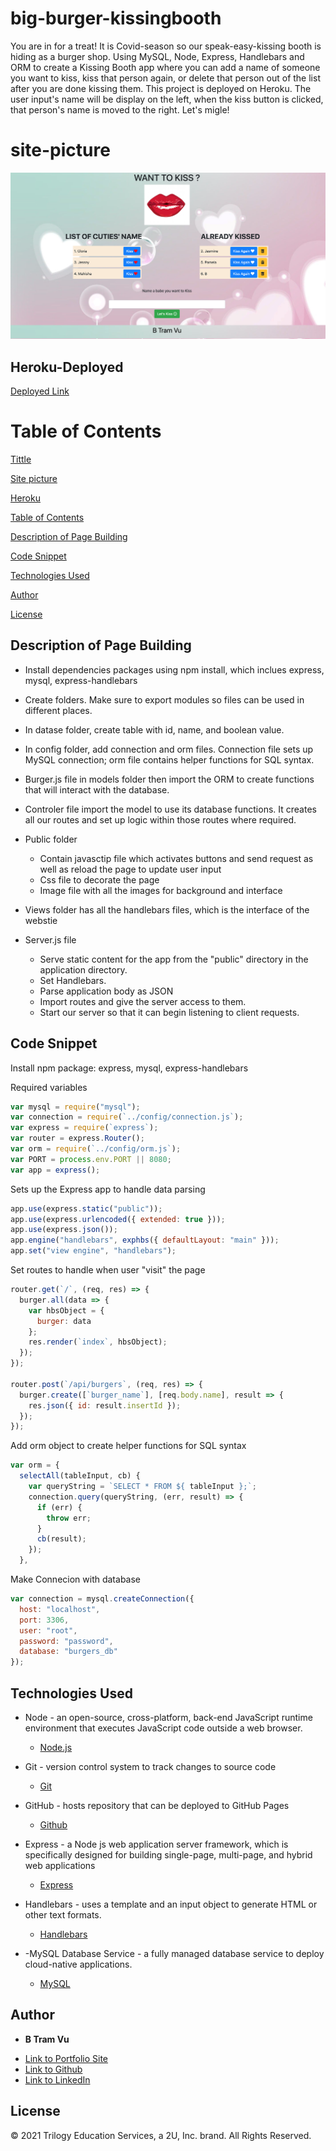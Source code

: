 # big-burger-kissingbooth
You are in for a treat! It is Covid-season so our speak-easy-kissing booth is hiding as a burger shop. Using MySQL, Node, Express, Handlebars and ORM to create a Kissing Booth app where you can add a name of someone you want to kiss, kiss that person again, or delete that person out of the list after you are done kissing them. This project is deployed on Heroku. The user input's name will be display on the left, when the kiss button is clicked, that person's name is moved to the right. Let's migle! 

# site-picture 

![Site Picture](public/assets/img/mainpage.png)


## Heroku-Deployed

[Deployed Link](https://big-burger-kissingbooth.herokuapp.com/)  

# Table of Contents 
[Tittle](#big-buger)

[Site picture](#site-picture)

[Heroku](#Heroku-Deployed)

[Table of Contents](#Table-of-Content)

[Description of Page Building](#Description-of-Page-Building)

[Code Snippet](#Code-Snippet)

[Technologies Used](#Technologies-Used)

[Author](#Author)

[License](#License)


## Description of Page Building 
* Install dependencies packages using npm install, which inclues express, mysql, express-handlebars
* Create folders. Make sure to export modules so files can be used in different places.   
* In datase folder, create table with id, name, and boolean value.
* In config folder, add connection and orm files. Connection file sets up MySQL connection; orm file contains helper functions for SQL syntax.
* Burger.js file in models folder then import the ORM to create functions that will interact with the database.
* Controler file import the model to use its database functions. It creates all our routes and set up logic within those routes where required.


* Public folder
  <ul> 
  <li> Contain javasctip file which activates buttons and send request as well as reload the page to update user input 
  <li> Css file to decorate the page 
  <li> Image file with all the images for background and interface 
  </li>
  </ul>


* Views folder has all the handlebars files, which is the interface of the webstie 

* Server.js file 
  <ul> 
  <li> Serve static content for the app from the "public" directory in the application directory.
  <li> Set Handlebars.
  <li> Parse application body as JSON
  <li>Import routes and give the server access to them.
  <li> Start our server so that it can begin listening to client requests.
  </li>
  </ul>



## Code Snippet
Install npm package: express, mysql, express-handlebars

Required variables 
``` Javascript
var mysql = require("mysql");
var connection = require(`../config/connection.js`);
var express = require(`express`);
var router = express.Router();
var orm = require(`../config/orm.js`);
var PORT = process.env.PORT || 8080;
var app = express();
```

Sets up the Express app to handle data parsing
``` Javascript
app.use(express.static("public"));
app.use(express.urlencoded({ extended: true }));
app.use(express.json());
app.engine("handlebars", exphbs({ defaultLayout: "main" }));
app.set("view engine", "handlebars");
```

Set routes to handle when user "visit" the page 
``` Javascript
router.get(`/`, (req, res) => {
  burger.all(data => {
    var hbsObject = {
      burger: data
    };
    res.render(`index`, hbsObject);
  });
});

router.post(`/api/burgers`, (req, res) => {
  burger.create([`burger_name`], [req.body.name], result => {
    res.json({ id: result.insertId });
  });
});

```
Add orm object to create helper functions for SQL syntax
``` Javascript
var orm = {
  selectAll(tableInput, cb) {
    var queryString = `SELECT * FROM ${ tableInput };`;
    connection.query(queryString, (err, result) => {
      if (err) {
        throw err;
      }
      cb(result);
    });
  },
```

Make Connecion with database 
``` Javascript 
var connection = mysql.createConnection({
  host: "localhost",
  port: 3306,
  user: "root",
  password: "password",
  database: "burgers_db"
});
```


## Technologies Used
- Node - an open-source, cross-platform, back-end JavaScript runtime environment that executes JavaScript code outside a web browser.
  * [Node.js](https://nodejs.org/dist/latest-v14.x/docs/api/)
- Git - version control system to track changes to source code
  * [Git](https://git-scm.com/)
- GitHub - hosts repository that can be deployed to GitHub Pages
  * [Github](https://github.com/)
- Express - a Node js web application server framework, which is specifically designed for building single-page, multi-page, and hybrid web applications
  * [Express](http://expressjs.com/en/api.html#express)

- Handlebars - uses a template and an input object to generate HTML or other text formats.
  * [Handlebars](https://handlebarsjs.com/guide/)
- -MySQL Database Service - a fully managed database service to deploy cloud-native applications.
  * [MySQL](https://dev.mysql.com/doc/workbench/en/)
## Author

* **B Tram Vu** 

- [Link to Portfolio Site](https://vubao2303.github.io/portfolio/)
- [Link to Github](https://github.com/vubao2303)
- [Link to LinkedIn](https://www.linkedin.com/in/tram-vu-866250121/)

## License

© 2021 Trilogy Education Services, a 2U, Inc. brand. All Rights Reserved.